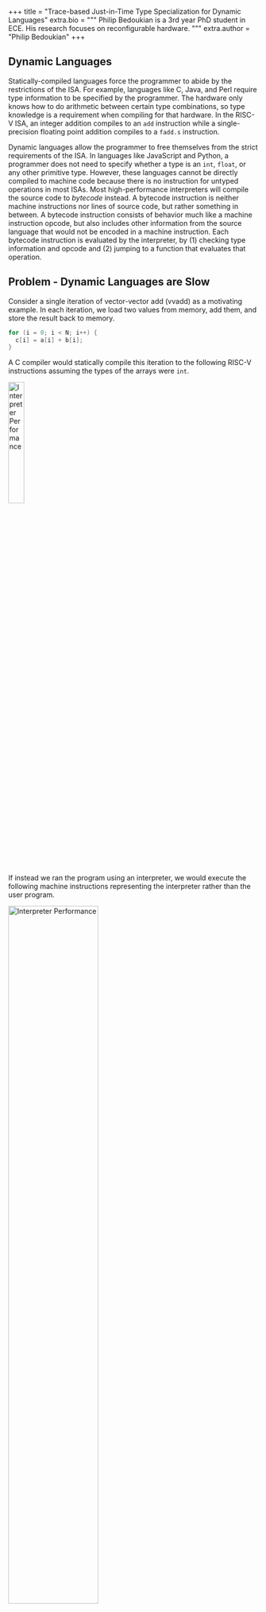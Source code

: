  +++
title = "Trace-based Just-in-Time Type Specialization for Dynamic Languages"
extra.bio = """
  Philip Bedoukian is a 3rd year PhD student in ECE. His research focuses on reconfigurable hardware.
"""
extra.author = "Philip Bedoukian"
+++

## Dynamic Languages

Statically-compiled languages force the programmer to abide by the restrictions of the ISA. For example, languages like C, Java, and Perl require type information to be specified by the programmer. The hardware only knows how to do arithmetic between certain type combinations, so type knowledge is a requirement when compiling for that hardware. In the RISC-V ISA, an integer addition compiles to an `add` instruction while a single-precision floating point addition compiles to a `fadd.s` instruction.

Dynamic languages allow the programmer to free themselves from the strict requirements of the ISA. In languages like JavaScript and Python, a programmer does not need to specify whether a type is an `int`, `float`, or any other primitive type. However, these languages cannot be directly compiled to machine code because there is no instruction for untyped operations in most ISAs. Most high-performance interpreters will compile the source code to *bytecode* instead. A bytecode instruction is neither machine instructions nor lines of source code, but rather something in between. A bytecode instruction consists of behavior much like a machine instruction opcode, but also includes other information from the source language that would not be encoded in a machine instruction. Each bytecode instruction is evaluated by the interpreter, by (1) checking type information and opcode and (2) jumping to a function that evaluates that operation.


## Problem - Dynamic Languages are Slow

Consider a single iteration of vector-vector add (vvadd) as a motivating example. In each iteration, we load two values from memory, add them, and store the result back to memory.

```c
for (i = 0; i < N; i++) {
  c[i] = a[i] + b[i];
}
```

A C compiler would statically compile this iteration to the following RISC-V instructions assuming the types of the arrays were `int`.

<img src="static-vvadd.png" alt="Interpreter Performance" width="25%" >

If instead we ran the program using an interpreter, we would execute the following machine instructions representing the interpreter rather than the user program.

<img src="interp-vvadd.png" alt="Interpreter Performance" width="60%">

Notice the same `lw`, `add`, and `sw` are present in the code, but we have to jump to the appropriate function to execute them. The interpreter overhead is, thus, everything that isn't the instructions required by vvadd. For every instruction in vvadd, it requires seven additional interpreter instructions and incurs a penalty of a few cycles due to the additional branches. In total, we can estimate that it takes at least 10 cycles to execute an equivalent machine instruction on the interpreter. Many real-world interpreters perform additional operations that will increase the overhead even more. For these reasons, interpreters are generally an order of magnitude slower than statically compiled code.

## Solution - Just-in-Time Compiler

Just-in-Time Compilers (JITs) provide speedups to dynamic languages. Although previously proposed, this paper optimizes and popularizes tracing JITs for accelerating dynamically typed languages. The authors demonstrate the effectiveness a tracing JIT in a real-world environment, namely the Mozilla Firefox web browser.

The core idea exploited in tracing JITs is the following: 

> A loop tends to have similar type information across multiple iterations.

In the case of vvadd, if on every iteration the types are `int` then we don't actually need the flexibility of the interpreter. Instead, we can compile the bytecode during run-time to machine instructions where the type of each instruction is `int`. The run-time compilation procedure will greatly resemble the ahead-of-time compilation procedure of non-dynamic languages. Generally we only want to spend time compiling code that is run multiple times (i.e., in a loop).

Unlike an ahead-of-time compiler, a JIT makes assumptions about the type information of the bytecode and speculatively emits machine instructions. If our assumptions were wrong, we need to fall back to the interpreter. The JIT compiler then must also insert *guards* that detect when type information is wrong and will jump back to the interpreter. The state machine below describes the high-level process.

<img src="state-machine.png" alt="Interpreter Performance" width="100%">

Machine code emitted by a JIT might look something like the following. Notice that there are fewer "overhead" instructions than in the interpreter version (just two instead of seven).

<img src="guard-vvadd.png" alt="Interpreter Performance" width="40%">

## TraceMonkey

*TraceMonkey* is the JIT proposed by the authors and roughly follows the high-level ideas described above. The main steps of TraceMonkey are *interpreting*, *recording*, *compilation*, *native execution*, and *aborting*.

To avoid confusion, keep in mind that there are four types of code in TraceMonkey: 1) Source code, 2) Bytecode, 3) Low-level intermediate representation (LIR), and 4) Machine code. Only bytecode and machine code are executed, while source code and LIR are only meant to compiled down to the subsequent code level.

### Interpreting

The default state of TraceMonkey is to execute bytecode via an interpreter. This yields correct but slow execution of a users program.

### Recording

When TraceMonkey detects a loop (simply a back-edge in the control-flow graph), it begins to record a trace. For each bytecode instruction, one or more LIR instructions are generated along with type guards. LIR instructions directly map to machine instructions, but are ISA agnostic.

```c
// Bytecode (not typed)
c = add a b;

// LIR Trace (typed)
guard typeof(a) == int;
guard typeof(b) == int; 
int c = add_int a b;
```

Traces inherently can only follow a single path within a loop iteration. No type information is known about the paths that we not taken, so we can't generate machine code for them. Therefore guards must also check branch conditions. In the following example, two possible traces can be generated from the code.

```c
// Source code
if (a == true) {
  c++;
}
else {
  c--;
}

// LIR Trace 1
guard a == true;
int c = add_int c 1;

// LIR Trace 2
guard a == false;
int c = add_int c -1;
```

Each individual trace can be much shorter than the original program and can forgo any control flow in favor of specialized guards.

### Compilation

The LIR traces must first be compiled to machine code to execute natively on the processor. This compilation needs to be much faster than static compilation because it occurs during runtime. The authors propose limiting the number of code optimizations performed to keep the compilation runtime reasonable. For example, register allocation uses a greedy algorithm. Although the authors did not evaluate this, greedy algorithms generally give non-optimal results, but have an excellent accuracy (compared to oracle) per time ratio.

The compiled traces are stored in a trace buffer for later use by the interpreter.

```c
// LIR code
guard a == true;
int c = add_int c 1;

// Machine code
addi t0 x0 1; // put 'true' into a register
bne  t1 t0 abort;
addi t2 t2 1;
```

### Native Execution

The interpreter can execute traces when certain conditions are met. Effectively, the interpreter cedes program control to the generated native machine instructions. The performance of this code should approach that of static code, but is somewhat held back by the low-effort optimizations and additional guard instructions. However, the performance is much better than running in the interpreter.

### Aborting

Whenever a guard fails, we must abort from the current trace because our assumptions were wrong. For example if we thought the type of a value was `int`, but the value turned out to be a `float` future instructions will have incorrect behavior. A simple example is shown below.

```c 
lw  t0 0(s0); // unexpected float!
add t1 t0 t1; // actually need a fadd instruction!
```

The un-optimized version of this mechanism always jumps backs to the interpreter to decide how to proceed. The interpreter can then record a new trace and start executing machine code from that in future iterations. Effectively, the enumerated steps will repeat in the same order. The optimized version of this process is described in the Linked Traces section below.


## Optimizations

The authors lower-level implementation of the ideas described above are the main contributions of this paper. They develop multiple optimizations to make traces less likely to abort. Aborts incur a high performance penalty, so the fewer aborts the faster the user program will run. They also develop techniques to reduce the amount of storage required for the compiled traces. 

#### Typed Traces

Each trace is a basic block that has one entry node and no inner control flow. The interpreter will only enter this basic block if the types of the input variables to the block type check. This is more efficient than entering the trace and immediately aborting because the incoming types were incorrect. In the case of multiple traces, the interpreter has the ability to decide which trace to run based on the input variable types and the trace signature (i.e., the type of each variable as would be given in a C function call).

#### Linked Traces

A trace is a single forward path. A naive approach would jump back to the interpreter at the end of the trace and have the interpreter re-execute the same compiled trace. A trace can be expanded to include its jump back path if the loop is deemed *type-stable*, i.e., the type information does not change over consecutive iterations.

A trace can also jump to another similar trace that has different that uses different input types. This can occur is there is a particular pattern detected between different traces, i.e., if input types go from `int` to `float` to `string` consistently, we would want to link the three traces together.

#### Trace Branches

As previously mentioned a trace can only contain information about a single path through the loop. If machine code encounters a different conditional branch path, it needs to abort. However, it doesn't necessarily need to abort back to the interpreter. If there is another trace that starts from the side path, we could jump directly to this other trace. 

The diagram below presents two traces. The vertical trace (the root trace) is called directly from the interpreter, while the slanted trace is called from the root trace when a certain branch condition is met. These arrangements form tree-like structures called *trace trees*.

<img src="tree-with-branch.png" alt="Interpreter Performance" width="50%">

Jumping to another trace instead of aborting back to the interpreter is much more efficient.

#### Nested Traces

Traces always consist of a single forward path and end on a backwards path. In the case of a loop nest, instructions will be recorded from a single path through both loops. If there are any conditionals that are post-dominated by the outer loop, then the outer loop instructions can be compiled multiple times (one for each full path). This increases the amount of storage required for reach trace.

The authors propose to effectively perform function outlining on nested loops. One trace can effectively call another trace as the interpreter would.

<img src="nest-trees.png" alt="Interpreter Performance" width="50%">

#### Blacklisting

Specific traces are not worth generating and are prevented from being recorded or run.

## Evaluation

The authors evaluate on a MacBook Pro! JavaScript is somewhat of a consumer language rather than a high-performance language, so a consumer-grade MacBook is somewhat relevant. Keeping in the spirit of consumerism, the authors evaluate on a consumer benchmark suite *SunSpider*. These benchmarks are all extremely small (< 250ms), but webpages generally load within this time.

The authors estimate that a bytecode instruction is 4x faster when compiled to machine code (could be multiple machine instructions, which is why this isn't higher). Most benchmarks spend their time natively executing machine code rather than interpreter bytecode. Thus, every compatible benchmark achieved at least some speedup in TraceMonkey over *SpiderMonkey*, the interpreter-only version of TraceMonkey. TraceMonkey lacks support for certain JavaScript primitives and thus could not gain performance on benchmarks containing those primitives.

I would have liked to have seen the performance impact of the many optimizations they described in their paper, particularly the benefit of creating trace-trees and nested trees.

However, the authors report significant overhead in some benchmarks due to the JIT state machine mainly the recording and compilation procedures. They estimate that a native trace must be executed 270 times to justify the overhead. This may seem small, but generally the total run-time of a JavaScript program is also quite small.

## Discussion Questions

Is the short compilation time potentially limiting the performance that could be achieved by traces? Bytecode only 4x when executed natively? What could be done?

Could an ISA be designed that does not require machine instructions to include type information?

This paper was written at the beginning of the multi-core processor era. Could multiprocessing improve the JIT performance?

Is it wasteful for billions of computers to "learn" the same traces when they load a webpage? Could anything be done to remedy this?




